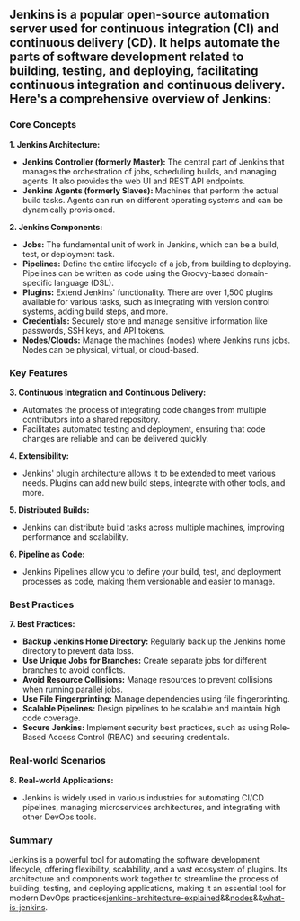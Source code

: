 Jenkins is a popular open-source automation server used for continuous integration (CI) and continuous delivery (CD). It helps automate the parts of software development related to building, testing, and deploying, facilitating continuous integration and continuous delivery. Here's a comprehensive overview of Jenkins:
---

### Core Concepts

**1. Jenkins Architecture:**
   - **Jenkins Controller (formerly Master):** The central part of Jenkins that manages the orchestration of jobs, scheduling builds, and managing agents. It also provides the web UI and REST API endpoints.
   - **Jenkins Agents (formerly Slaves):** Machines that perform the actual build tasks. Agents can run on different operating systems and can be dynamically provisioned.

**2. Jenkins Components:**
   - **Jobs:** The fundamental unit of work in Jenkins, which can be a build, test, or deployment task.
   - **Pipelines:** Define the entire lifecycle of a job, from building to deploying. Pipelines can be written as code using the Groovy-based domain-specific language (DSL).
   - **Plugins:** Extend Jenkins' functionality. There are over 1,500 plugins available for various tasks, such as integrating with version control systems, adding build steps, and more.
   - **Credentials:** Securely store and manage sensitive information like passwords, SSH keys, and API tokens.
   - **Nodes/Clouds:** Manage the machines (nodes) where Jenkins runs jobs. Nodes can be physical, virtual, or cloud-based.

### Key Features

**3. Continuous Integration and Continuous Delivery:**
   - Automates the process of integrating code changes from multiple contributors into a shared repository.
   - Facilitates automated testing and deployment, ensuring that code changes are reliable and can be delivered quickly.

**4. Extensibility:**
   - Jenkins' plugin architecture allows it to be extended to meet various needs. Plugins can add new build steps, integrate with other tools, and more.

**5. Distributed Builds:**
   - Jenkins can distribute build tasks across multiple machines, improving performance and scalability.

**6. Pipeline as Code:**
   - Jenkins Pipelines allow you to define your build, test, and deployment processes as code, making them versionable and easier to manage.

### Best Practices

**7. Best Practices:**
   - **Backup Jenkins Home Directory:** Regularly back up the Jenkins home directory to prevent data loss.
   - **Use Unique Jobs for Branches:** Create separate jobs for different branches to avoid conflicts.
   - **Avoid Resource Collisions:** Manage resources to prevent collisions when running parallel jobs.
   - **Use File Fingerprinting:** Manage dependencies using file fingerprinting.
   - **Scalable Pipelines:** Design pipelines to be scalable and maintain high code coverage.
   - **Secure Jenkins:** Implement security best practices, such as using Role-Based Access Control (RBAC) and securing credentials.

### Real-world Scenarios

**8. Real-world Applications:**
   - Jenkins is widely used in various industries for automating CI/CD pipelines, managing microservices architectures, and integrating with other DevOps tools.

### Summary

Jenkins is a powerful tool for automating the software development lifecycle, offering flexibility, scalability, and a vast ecosystem of plugins. Its architecture and components work together to streamline the process of building, testing, and deploying applications, making it an essential tool for modern DevOps practices[jenkins-architecture-explained](https://devopscube.com/jenkins-architecture-explained/)&&[nodes](https://www.jenkins.io/doc/book/managing/nodes/)&&[what-is-jenkins](https://cloudwithease.com/what-is-jenkins/).
